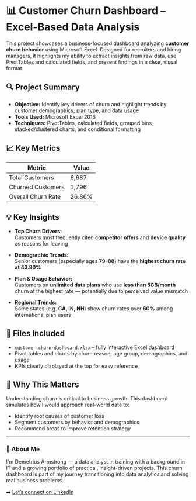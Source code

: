 # 📊 Customer Churn Dashboard – Excel-Based Data Analysis

This project showcases a business-focused dashboard analyzing **customer churn behavior** using Microsoft Excel. Designed for recruiters and hiring managers, it highlights my ability to extract insights from raw data, use PivotTables and calculated fields, and present findings in a clear, visual format.

## 🔍 Project Summary

- **Objective:** Identify key drivers of churn and highlight trends by customer demographics, plan type, and data usage  
- **Tools Used:** Microsoft Excel 2016  
- **Techniques:** PivotTables, calculated fields, grouped bins, stacked/clustered charts, and conditional formatting

## 📈 Key Metrics

| Metric              | Value   |
|---------------------|---------|
| Total Customers     | 6,687   |
| Churned Customers   | 1,796   |
| Overall Churn Rate  | 26.86%  |

## 💡 Key Insights

- **Top Churn Drivers:**  
  Customers most frequently cited **competitor offers** and **device quality** as reasons for leaving

- **Demographic Trends:**  
  Senior customers (especially ages **79–88**) have the **highest churn rate at 43.80%**

- **Plan & Usage Behavior:**  
  Customers on **unlimited data plans** who use **less than 5GB/month** churn at the highest rate — potentially due to perceived value mismatch

- **Regional Trends:**  
  Some states (e.g. **CA, IN, NH**) show churn rates over **60%** among international plan users

## 📁 Files Included

- `customer-churn-dashboard.xlsx` – fully interactive Excel dashboard
- Pivot tables and charts by churn reason, age group, demographics, and usage
- KPIs clearly displayed at the top for easy reference

## 🧠 Why This Matters

Understanding churn is critical to business growth. This dashboard simulates how I would approach real-world data to:
- Identify root causes of customer loss
- Segment customers by behavior and demographics
- Recommend areas to improve retention strategy

---

### 📌 About Me

I'm Demetrius Armstrong — a data analyst in training with a background in IT and a growing portfolio of practical, insight-driven projects. This churn dashboard is part of my journey transitioning into data analytics and solving real business problems.

➡️ [Let’s connect on LinkedIn](https://www.linkedin.com/in/demetrius-armstrong-a841205a/) 

